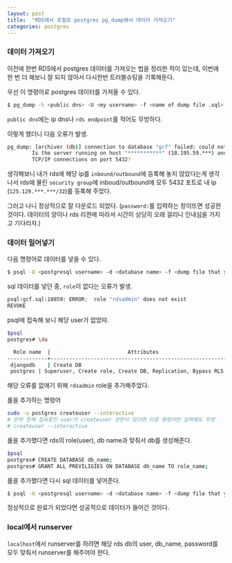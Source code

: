 ```yaml
---
layout: post 
title:  "RDS에서 로컬로 postgres pg_dump해서 데이터 가져오기"
categories: postgres
---
```


### 데이터 가져오기

이전에 한번 RDS에서 postgres 데이터를 가져오는 법을 정리한 적이 있는데,
이번에 한 번 더 해보니 잘 되지 않아서 다시한번 트러블슈팅을 기록해둔다.


우선 이 명령어로 postgres 데이터를 가져올 수 있다.

```bash
$ pg_dump -h <public dns> -U <my username> -f <name of dump file .sql> <name of my database>
```

`public dns`에는 ip dns나 `rds endpoint`를 적어도 무방하다.

이렇게 했더니 다음 오류가 발생.

```bash
pg_dump: [archiver (db)] connection to database "gcf" failed: could not connect to server: Connection timed out
        Is the server running on host "***********" (18.195.59.***) and accepting
        TCP/IP connections on port 5432?
```

생각해보니 내가 rds에 해당 ip를 `inbound/outbound`에 등록해 놓지 않았다는게 생각나서 rds에 물린 `security group`에 inboud/outbound에 모두 5432 포트로 내 ip (`125.129.***.***/32`)를 등록해 주었다.


그러고 나니 정상적으로 잘 다운로드 되었다. (`password:`를 입력하는 창이뜨면 성공한 것이다. 데이터의 양이나 rds 리젼에 따라서 시간이 상당히 오래 걸리니 인내심을 가지고 기다리자.)



### 데이터 밀어넣기
다음 명령어로 데이터를 넣을 수 있다.

```bash
$ psql -U <postgresql username> -d <database name> -f <dump file that you want to restore>
```

sql 데이터를 넣던 중, `role`이 없다는 오류가 발생.

```bash
psql:gcf.sql:18859: ERROR:  role "rdsadmin" does not exist
REVOKE
```

psql에 접속해 보니 해당 user가 없었따.
```bash
$psql
postgres# \du

  Role name  |                         Attributes                         | Member of
-------------+------------------------------------------------------------+-----------
 djangodb    | Create DB                                                  | {}
 postgres | Superuser, Create role, Create DB, Replication, Bypass RLS | {}
```

해당 오류를 없애기 위해 `rdsadmin` role을 추가해주었다.


롤을 추가하는 명령어
```bash
sudo -u postgres createuser --interactive
# 만약 현재 접속중인 user가 createuser 권한이 있다면 다음 명령어만 입력해도 무방
# createuser --interactive
```

롤을 추가했다면 rds의 role(user), db name과 맞춰서 db를 생성해준다.
```bash
$psql
postgres# CREATE DATABASE db_name;
postgres# GRANT ALL PREVILIGIES ON DATABASE db_name TO role_name;
```
롤을 추가했다면 다시 sql 데이터를 넣어준다. 

```bash
$ psql -U <postgresql username> -d <database name> -f <dump file that you want to restore>
```

정상적으로 완료가 되었다면 성공적으로 데이터가 들어간 것이다.


### local에서 runserver
`localhost`에서 runserver를 하려면 해당 rds db의 user, db_name, password를 모두 맞춰서 runserver를 해주어야 한다.
